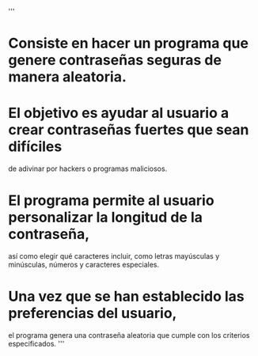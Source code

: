 '''
  # Consiste en hacer un programa que genere contraseñas seguras de manera aleatoria.

  #  El objetivo es ayudar al usuario a crear contraseñas fuertes que sean difíciles 
  de adivinar por hackers o programas maliciosos.

  # El programa permite al usuario personalizar la longitud de la contraseña, 
  así como elegir qué caracteres incluir, como letras mayúsculas y minúsculas, números y caracteres especiales.

  # Una vez que se han establecido las preferencias del usuario, 
  el programa genera una contraseña aleatoria que cumple con los criterios especificados.
'''
